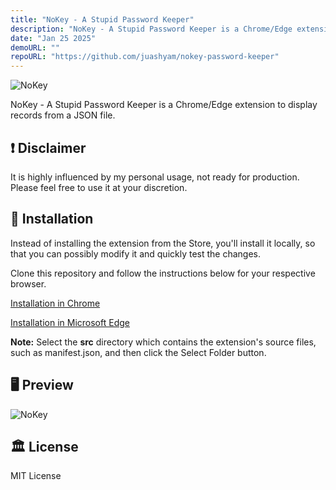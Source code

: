 ```yaml
---
title: "NoKey - A Stupid Password Keeper"
description: "NoKey - A Stupid Password Keeper is a Chrome/Edge extension to display records from a JSON file."
date: "Jan 25 2025"
demoURL: ""
repoURL: "https://github.com/juashyam/nokey-password-keeper"
---
```


![NoKey](/nokey.png)

NoKey - A Stupid Password Keeper is a Chrome/Edge extension to display records from a JSON file.

## ❗ Disclaimer

It is highly influenced by my personal usage, not ready for production. Please feel free to use it at your discretion.

## 🚀 Installation

Instead of installing the extension from the Store, you'll install it locally, so that you can possibly modify it and quickly test the changes.

Clone this repository and follow the instructions below for your respective browser.

[Installation in Chrome](https://developer.chrome.com/docs/extensions/get-started/tutorial/hello-world#load-unpacked)

[Installation in Microsoft Edge](https://learn.microsoft.com/en-us/microsoft-edge/extensions-chromium/getting-started/part1-simple-extension#install-the-sample-locally)

**Note:** Select the **src** directory which contains the extension's source files, such as manifest.json, and then click the Select Folder button.

## 🖥 Preview
![NoKey](/nokey_preview.png)

## 🏛️ License

MIT License
